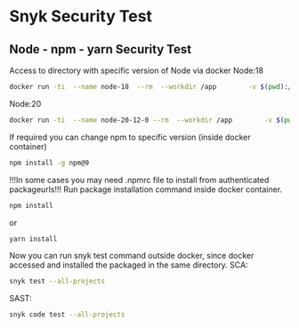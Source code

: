 # Snyk Security Test
## Node - npm - yarn Security Test
Access to directory with specific version of Node via docker
Node:18
```sh
docker run -ti  --name node-18  --rm  --workdir /app        -v $(pwd):/app/  -v ~/.ssh:/root/.ssh  node:18  /bin/sh
```
Node:20
```sh
docker run -ti  --name node-20-12-0 --rm  --workdir /app        -v $(pwd):/app/  -v ~/.ssh:/root/.ssh  node:20.12.0  /bin/sh
```
If required you can change npm to specific version (inside docker container)
```sh
npm install -g npm@9 
```
!!!In some cases you may need .npmrc file to install from authenticated packageurls!!!
Run package installation command inside docker container.
```sh
npm install
```
or
```sh
yarn install
```
Now you can run snyk test command outside docker, since docker accessed and installed the packaged in the same directory.
SCA:
```sh
snyk test --all-projects
```
SAST:
```sh
snyk code test --all-projects
```
